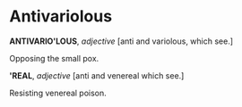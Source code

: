 # Antivariolous

**ANTIVARIO'LOUS**, _adjective_ \[anti and variolous, which see.\]

Opposing the small pox.

**'REAL**, _adjective_ \[anti and venereal which see.\]

Resisting venereal poison.